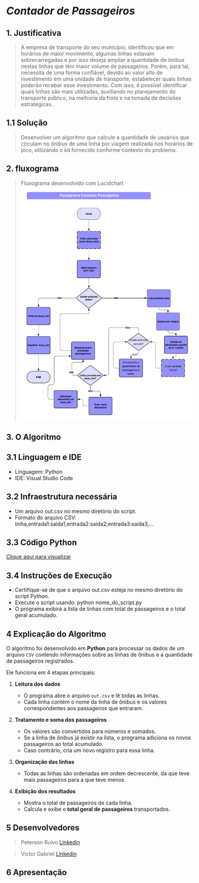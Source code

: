 # ***Contador de Passageiros***
## 1. Justificativa
> A empresa de transporte do seu município, identificou que em horários de maior
movimento, algumas linhas estavam sobrecarregadas e por isso deseja ampliar a
quantidade de ônibus nestas linhas que têm maior volume de passageiros.
Porém, para tal, necessita de uma forma confiável, devido ao valor alto de
investimento em uma unidade de transporte, estabelecer quais linhas poderão receber
esse investimento. Com isso, é possível identificar quais linhas são mais utilizadas, auxiliando no planejamento do transporte público, na melhoria da frota e na tomada de decisões estratégicas.
## 1.1 Solução 
> Desenvolver um algoritmo que calcule a quantidade de usuários que circulam no ônibus de uma linha por viagem realizada nos horários de pico, utilizando o kit fornecido conforme contexto do problema.
## 2. fluxograma
> Fluxograma desenvolvido com Lucidchart
![Fluxograma](img/fluxograma.png)
## 3. O Algoritmo

## 3.1 Linguagem e IDE
- Linguagem: Python
- IDE: Visual Studio Code
## 3.2 Infraestrutura necessária
- Um arquivo out.csv no mesmo diretório do script.
- Formato do arquivo CSV: linha,entrada1:saida1,entrada2:saida2,entrada3:saida3,...
## 3.3 Código Python
[Clique aqui para visualizar](https://github.com/ruivocodespace/contador_passageiros/blob/master/main.py)
## 3.4 Instruções de Execução
- Certifique-se de que o arquivo out.csv esteja no mesmo diretório do script Python.
- Execute o script usando: python nome_do_script.py
- O programa exibirá a lista de linhas com total de passageiros e o total geral acumulado.

## 4 Explicação do Algoritmo

O algoritmo foi desenvolvido em **Python** para processar os dados de um arquivo `CSV` contendo informações sobre as linhas de ônibus e a quantidade de passageiros registrados.  

Ele funciona em 4 etapas principais:  

1) **Leitura dos dados**  
   - O programa abre o arquivo `out.csv` e lê todas as linhas.  
   - Cada linha contém o nome da linha de ônibus e os valores correspondentes aos passageiros que entraram.  

2) **Tratamento e soma dos passageiros**  
   - Os valores são convertidos para números e somados.  
   - Se a linha de ônibus já existir na lista, o programa adiciona os novos passageiros ao total acumulado.  
   - Caso contrário, cria um novo registro para essa linha.  

3) **Organização das linhas**  
   - Todas as linhas são ordenadas em ordem decrescente, da que teve mais passageiros para a que teve menos.  

4) **Exibição dos resultados**  
   - Mostra o total de passageiros de cada linha.  
   - Calcula e exibe o **total geral de passageiros** transportados.


## 5 Desenvolvedores
>Peterson Ruivo [Linkedin](https://www.linkedin.com/in/peterson-ruivo-637345199/)

>Victor Gabriel [Linkedin](https://www.linkedin.com/in/victor-silva-93621636a/)

## 6 Apresentação
